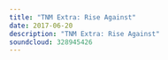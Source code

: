 ```yaml
---
title: "TNM Extra: Rise Against"
date: 2017-06-20
description: "TNM Extra: Rise Against"
soundcloud: 328945426
---
```

